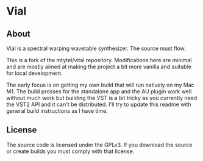 # Vial
## About
Vial is a spectral warping wavetable synthesizer. The source must flow.

This is a fork of the mtytel/vital repository. Modifications here are minimal and are mostly aimed at making the project a bit more vanilla and suitable for local development. 

The early focus is on getting my own build that will run natively on my Mac M1. The build prosses for the standalone app and the AU plugin work well without much work but building the VST is a bit tricky as you currently need the VST2 API and it can't be distributed. I'll try to update this readme with general build instructions as I have time.

## License
The source code is licensed under the GPLv3. If you download the source or create builds you must comply with that license.
